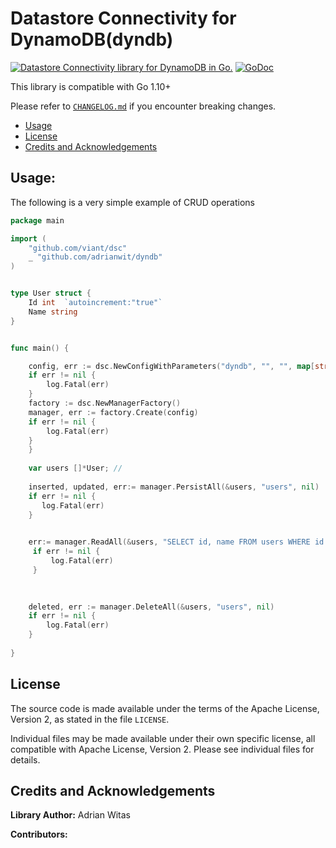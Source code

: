 # Datastore Connectivity for DynamoDB(dyndb)


[![Datastore Connectivity library for DynamoDB in Go.](https://goreportcard.com/badge/github.com/adrianwit/dyndb)](https://goreportcard.com/report/github.com/adrianwit/dyndb)
[![GoDoc](https://godoc.org/github.com/adrianwit/dyndb?status.svg)](https://godoc.org/github.com/adrianwit/dyndb)

This library is compatible with Go 1.10+


Please refer to [`CHANGELOG.md`](CHANGELOG.md) if you encounter breaking changes.

- [Usage](#Usage)
- [License](#License)
- [Credits and Acknowledgements](#Credits-and-Acknowledgements)





## Usage:


The following is a very simple example of CRUD operations

```go
package main

import (
	"github.com/viant/dsc"
    _ "github.com/adrianwit/dyndb"
)


type User struct {
	Id int	`autoincrement:"true"`
	Name string
}


func main() {

	config, err := dsc.NewConfigWithParameters("dyndb", "", "", map[string]interface{}{})
	if err != nil {
		log.Fatal(err)
    }
	factory := dsc.NewManagerFactory()
	manager, err := factory.Create(config)
    if err != nil {
    	log.Fatal(err)
    }
    }
    
    var users []*User; // 
   
	inserted, updated, err:= manager.PersistAll(&users, "users", nil)
	if err != nil {
       log.Fatal(err)
   	}

    
    err:= manager.ReadAll(&users, "SELECT id, name FROM users WHERE id IN(?, ?)", []interface{}{1, 10},nil)
	 if err != nil {
         log.Fatal(err)
     }

   
  
    deleted, err := manager.DeleteAll(&users, "users", nil)
    if err != nil {
        log.Fatal(err)
   	}
  
}
```

<a name="License"></a>
## License

The source code is made available under the terms of the Apache License, Version 2, as stated in the file `LICENSE`.

Individual files may be made available under their own specific license,
all compatible with Apache License, Version 2. Please see individual files for details.


<a name="Credits-and-Acknowledgements"></a>

##  Credits and Acknowledgements

**Library Author:** Adrian Witas

**Contributors:**